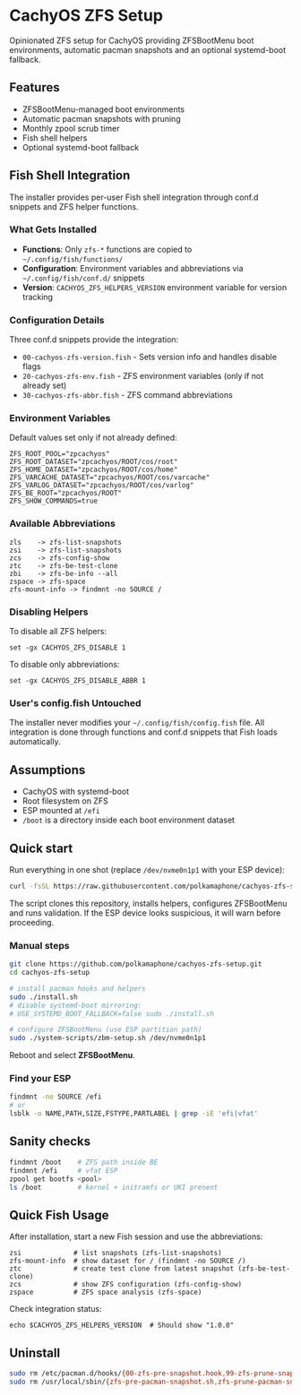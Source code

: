 # CachyOS ZFS Setup

Opinionated ZFS setup for CachyOS providing ZFSBootMenu boot environments, automatic pacman snapshots and an optional systemd-boot fallback.

## Features
- ZFSBootMenu-managed boot environments
- Automatic pacman snapshots with pruning
- Monthly zpool scrub timer
- Fish shell helpers
- Optional systemd-boot fallback

## Fish Shell Integration

The installer provides per-user Fish shell integration through conf.d snippets and ZFS helper functions.

### What Gets Installed
- **Functions**: Only `zfs-*` functions are copied to `~/.config/fish/functions/`
- **Configuration**: Environment variables and abbreviations via `~/.config/fish/conf.d/` snippets
- **Version**: `CACHYOS_ZFS_HELPERS_VERSION` environment variable for version tracking

### Configuration Details
Three conf.d snippets provide the integration:
- `00-cachyos-zfs-version.fish` - Sets version info and handles disable flags
- `20-cachyos-zfs-env.fish` - ZFS environment variables (only if not already set)
- `30-cachyos-zfs-abbr.fish` - ZFS command abbreviations

### Environment Variables
Default values set only if not already defined:
```fish
ZFS_ROOT_POOL="zpcachyos"
ZFS_ROOT_DATASET="zpcachyos/ROOT/cos/root"  
ZFS_HOME_DATASET="zpcachyos/ROOT/cos/home"
ZFS_VARCACHE_DATASET="zpcachyos/ROOT/cos/varcache"
ZFS_VARLOG_DATASET="zpcachyos/ROOT/cos/varlog"
ZFS_BE_ROOT="zpcachyos/ROOT"
ZFS_SHOW_COMMANDS=true
```

### Available Abbreviations
```fish
zls    -> zfs-list-snapshots
zsi    -> zfs-list-snapshots  
zcs    -> zfs-config-show
ztc    -> zfs-be-test-clone
zbi    -> zfs-be-info --all
zspace -> zfs-space
zfs-mount-info -> findmnt -no SOURCE /
```

### Disabling Helpers
To disable all ZFS helpers:
```fish
set -gx CACHYOS_ZFS_DISABLE 1
```

To disable only abbreviations:
```fish
set -gx CACHYOS_ZFS_DISABLE_ABBR 1
```

### User's config.fish Untouched
The installer never modifies your `~/.config/fish/config.fish` file. All integration is done through functions and conf.d snippets that Fish loads automatically.

## Assumptions
- CachyOS with systemd-boot
- Root filesystem on ZFS
- ESP mounted at `/efi`
- `/boot` is a directory inside each boot environment dataset

## Quick start
Run everything in one shot (replace `/dev/nvme0n1p1` with your ESP device):
```bash
curl -fsSL https://raw.githubusercontent.com/polkamaphone/cachyos-zfs-setup/main/all-in-one.sh | sudo bash -s -- /dev/nvme0n1p1
```
The script clones this repository, installs helpers, configures ZFSBootMenu and runs validation. If the ESP device looks suspicious, it will warn before proceeding.

### Manual steps
```bash
git clone https://github.com/polkamaphone/cachyos-zfs-setup.git
cd cachyos-zfs-setup

# install pacman hooks and helpers
sudo ./install.sh
# disable systemd-boot mirroring:
# USE_SYSTEMD_BOOT_FALLBACK=false sudo ./install.sh

# configure ZFSBootMenu (use ESP partition path)
sudo ./system-scripts/zbm-setup.sh /dev/nvme0n1p1
```
Reboot and select **ZFSBootMenu**.

### Find your ESP
```bash
findmnt -no SOURCE /efi
# or
lsblk -o NAME,PATH,SIZE,FSTYPE,PARTLABEL | grep -iE 'efi|vfat'
```

## Sanity checks
```bash
findmnt /boot    # ZFS path inside BE
findmnt /efi     # vfat ESP
zpool get bootfs <pool>
ls /boot         # kernel + initramfs or UKI present
```

## Quick Fish Usage
After installation, start a new Fish session and use the abbreviations:
```fish
zsi             # list snapshots (zfs-list-snapshots)
zfs-mount-info  # show dataset for / (findmnt -no SOURCE /)
ztc             # create test clone from latest snapshot (zfs-be-test-clone)
zcs             # show ZFS configuration (zfs-config-show)
zspace          # ZFS space analysis (zfs-space)
```

Check integration status:
```fish
echo $CACHYOS_ZFS_HELPERS_VERSION  # Should show "1.0.0"
```

## Uninstall
```bash
sudo rm /etc/pacman.d/hooks/{00-zfs-pre-snapshot.hook,99-zfs-prune-snapshots.hook,90-generate-zbm.hook,10-copy-kernel-to-esp.hook} 2>/dev/null
sudo rm /usr/local/sbin/{zfs-pre-pacman-snapshot.sh,zfs-prune-pacman-snapshots.sh,copy-kernel-to-esp.sh} 2>/dev/null
```
